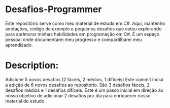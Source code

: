 # Desafios-Programmer
 Este repositório serve como meu material de estudo em C#. Aqui, mantenho anotações, código de exemplo e pequenos desafios que estou explorando para aprimorar minhas habilidades em programação em C#. É um espaço pessoal onde documentarei meu progresso e compartilharei meu aprendizado.

# Description:
Adicione 5 novos desafios (2 fáceis, 2 médios, 1 difíceis)  Este commit inclui a adição de 6 novos desafios ao repositório. São 3 desafios fáceis, 2 desafios médios e 1 desafios difíceis. Este é um passo inicial em direção ao nosso objetivo de adicionar 2 desafios por dia para enriquecer nosso material de estudo.